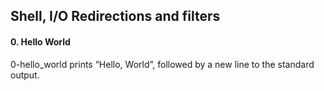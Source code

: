 ## Shell, I/O Redirections and filters

#### 0. Hello World
0-hello_world prints “Hello, World”, followed by a new line to the standard output.
